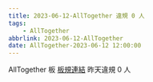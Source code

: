 ```yaml
---
title: 2023-06-12-AllTogether 違規 0 人
tags:
    - AllTogether
abbrlink: 2023-06-12-AllTogether
date: AllTogether-2023-06-12 12:00:00
---
```

AllTogether 板 [板規連結](https://www.ptt.cc/bbs/AllTogether/M.1643211430.A.5FB.html)
昨天違規 0 人
